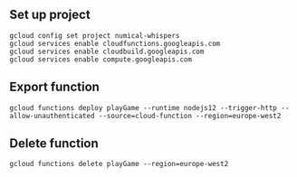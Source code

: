 ## Set up project
````
gcloud config set project numical-whispers  
gcloud services enable cloudfunctions.googleapis.com  
gcloud services enable cloudbuild.googleapis.com
gcloud services enable compute.googleapis.com
````


## Export function
````
gcloud functions deploy playGame --runtime nodejs12 --trigger-http --allow-unauthenticated --source=cloud-function --region=europe-west2
````

## Delete function
````
gcloud functions delete playGame --region=europe-west2

````
